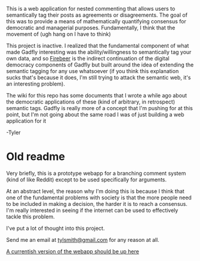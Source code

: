 
This is a web application for nested commenting that allows users to semantically tag their posts as agreements or disagreements.  The goal of this was to provide a means of mathematically quantifying consensus for democratic and managerial purposes.  Fundamentally, I think that the movement of (ugh hang on I have to think)

This project is inactive.  I realized that the fundamental component of what made Gadfly interesting was the ability/willingness to semantically tag your own data, and so [Firebeer](https://github.com/omariio/firebeer) is the indirect continuation of the digital democracy components of Gadfly but built around the idea of extending the semantic tagging for any use whatsoever (if you think this explanation sucks that's because it does, I'm still trying to attack the semantic web, it's an interesting problem).

The wiki for this repo has some documents that I wrote a while ago about the democratic applications of these (kind of arbitrary, in retrospect) semantic tags.  Gadfly is really more of a concept that I'm pushing for at this point, but I'm not going about the same road I was of just building a web application for it

-Tyler

# Old readme

Very briefly, this is a prototype webapp for a branching comment system (kind of like Reddit) except to be used specifically for arguments.

At an abstract level, the reason why I'm doing this is because I think that one of the fundamental problems with society is that the more people need to be included in making a decision, the harder it is to reach a consensus.  I'm really interested in seeing if the internet can be used to effectively tackle this problem.

I've put a lot of thought into this project.  

Send me an email at tylsmith@gmail.com for any reason at all.

[A currentish version of the webapp should be up here](http://gadfly.meteor.com/)

